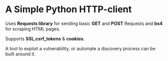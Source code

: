 # A Simple Python HTTP-client
Uses **Requests library** for sending basic **GET** and **POST** Requests and **bs4** for scraping HTML pages.

Supports **SSL**,**csrf_tokens** & **cookies**.
	
A tool to exploit a vulnerability, or automate a discovery process can be built around it.
